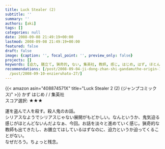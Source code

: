 ```yaml
---
title: Luck Stealer (2)
subtitle: ''
summary: ''
authors: [aki]
tags: []
categories: null
date: 2008-09-08 21:49:19+00:00
lastmod: 2008-09-08 21:49:19+00:00
featured: false
draft: false
image: {caption: '', focal_point: '', preview_only: false}
projects: []
keywords: [迫力, 膳立て, 猟奇的, ない, 集英社, 教師, 感じ, はじめ, はず, ほとんど]
recommendations: [/post/2008-09-04-ji-dong-zhan-shi-gandamuthe-origin-16-17/, /post/2008-08-01-ono-lisa-best-2002-2006/,
  /post/2008-09-10-enzieruhato-27/]
---
```

{{< amazon asin="408874571X" title="Luck Stealer 2 (2) (ジャンプコミックス)" >}}
かず はじめ / / 集英社  
スコア選択: ★★★  
  
運を盗んで人を殺す。殺人鬼のお話。  
シリアスなようでシリアスじゃない展開がもどかしい。なんというか、鬼気迫る感じがほとんどないんだよなぁ、今回。お話を淡々と進めていく感じ。猟奇的な教師も出てきたし、お膳立てはしているはずなのに、迫力というか迫ってくることがない。  
なぜだろう。ちょっと残念。



